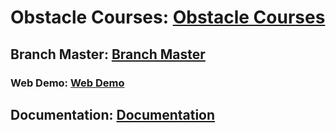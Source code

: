 # Obstacle Courses: [Obstacle Courses](https://github.com/vudkhoa/GameObstacleCourse) 
## Branch Master: [Branch Master](https://github.com/vudkhoa/GameObstacleCourse/tree/master) 
### Web Demo: [Web Demo](https://vudkhoa.github.io/GameObstacleCourse/)
## Documentation: [Documentation](https://docs.google.com/document/d/11gWN-G3SM0tLPteQWvyVpn4rFEZ_hdWc9TV1f1olCTw/edit?tab=t.0)
